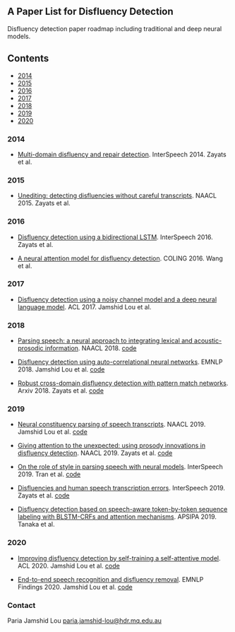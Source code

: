 ## A Paper List for Disfluency Detection
Disfluency detection paper roadmap including traditional and deep neural models.

## Contents
- [2014](#2014)
- [2015](#2015)
- [2016](#2016)
- [2017](#2017)
- [2018](#2018)
- [2019](#2019)
- [2020](#2020)

### 2014
- [Multi-domain disfluency and repair detection](https://www.isca-speech.org/archive/archive_papers/interspeech_2014/i14_2907.pdf). InterSpeech 2014. Zayats et al.

### 2015 
- [Unediting: detecting disfluencies without careful transcripts](https://www.aclweb.org/anthology/N15-1161.pdf). NAACL 2015. Zayats et al. 

### 2016
- [Disfluency detection using a bidirectional LSTM](https://www.isca-speech.org/archive/Interspeech_2016/pdfs/1247.PDF). InterSpeech 2016. Zayats et al. 

- [A neural attention model for disfluency detection](https://www.aclweb.org/anthology/C16-1027/). COLING 2016. Wang et al.

### 2017
- [Disfluency detection using a noisy channel model and a deep neural language model](https://www.aclweb.org/anthology/P17-2087.pdf). ACL 2017. Jamshid Lou et al.


### 2018

- [Parsing speech: a neural approach to integrating lexical and acoustic-prosodic information](https://www.aclweb.org/anthology/N18-1007.pdf). NAACL 2018. [code](https://github.com/shtoshni92/speech_parsing)

- [Disfluency detection using auto-correlational neural networks](https://www.aclweb.org/anthology/D18-1490.pdf). EMNLP 2018. Jamshid Lou et al. [code](https://github.com/pariajm/deep-disfluency-detector)

- [Robust cross-domain disfluency detection with pattern match networks](https://arxiv.org/pdf/1811.07236.pdf). Arxiv 2018. Zayats et al. [code](https://github.com/vickyzayats/disfluency_detection)

### 2019

- [Neural constituency parsing of speech transcripts](https://www.aclweb.org/anthology/N19-1282.pdf). NAACL 2019. Jamshid Lou et al. [code](https://github.com/pariajm/joint-disfluency-detector-and-parser/tree/naacl2019)

- [Giving attention to the unexpected: using prosody innovations in disfluency detection](https://www.aclweb.org/anthology/N19-1008.pdf). NAACL 2019. Zayats et al. [code](https://github.com/vickyzayats/disfluency_detection)

- [On the role of style in parsing speech with neural models](https://www.isca-speech.org/archive/Interspeech_2019/pdfs/3122.pdf). InterSpeech 2019. Tran et al. [code](https://github.com/trangham283/prosody_nlp/tree/master/code/self_attn_speech_parser)

- [Disfluencies and human speech transcription errors](https://www.isca-speech.org/archive/Interspeech_2019/pdfs/3134.pdf). InterSpeech 2019. Zayats et al. [code](https://github.com/vickyzayats/switchboard_corrected_reannotated)
 
- [Disfluency detection based on speech-aware token-by-token sequence labeling with BLSTM-CRFs and attention mechanisms](http://www.apsipa.org/proceedings/2019/pdfs/185.pdf). APSIPA 2019. Tanaka et al. 

### 2020
- [Improving disfluency detection by self-training a self-attentive model](https://www.aclweb.org/anthology/2020.acl-main.346.pdf). ACL 2020. Jamshid Lou et al. [code](https://github.com/pariajm/joint-disfluency-detector-and-parser)

- [End-to-end speech recognition and disfluency removal](https://arxiv.org/abs/2009.10298v2). EMNLP Findings 2020. Jamshid Lou et al. [code](https://github.com/pariajm/e2e-asr-and-disfluency-removal-evaluator)

### Contact

Paria Jamshid Lou <paria.jamshid-lou@hdr.mq.edu.au>










